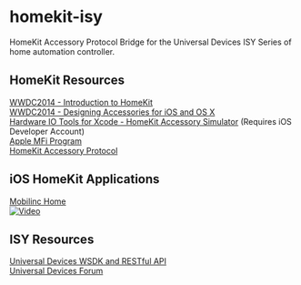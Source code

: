 homekit-isy
===========

HomeKit Accessory Protocol Bridge for the Universal Devices ISY Series of home automation controller.

HomeKit Resources
-----------------

[WWDC2014 - Introduction to HomeKit](https://developer.apple.com/videos/wwdc/2014/?include=213#213)  
[WWDC2014 - Designing Accessories for iOS and OS X](https://developer.apple.com/videos/wwdc/2014/?include=701#701)  
[Hardware IO Tools for Xcode - HomeKit Accessory Simulator](https://developer.apple.com/downloads/index.action) (Requires iOS Developer Account)  
[Apple MFi Program](https://developer.apple.com/programs/mfi/)  
[HomeKit Accessory Protocol](https://gist.github.com/pieceofsummer/13272bf76ac1d6b58a30)  

iOS HomeKit Applications
------------------------
[Mobilinc Home](http://mobilinc.com)  
[![Video](http://img.youtube.com/vi/zKq7egvgbmU/hqdefault.jpg)](http://www.youtube.com/watch?v=zKq7egvgbmU)

ISY Resources
-------------
[Universal Devices WSDK and RESTful API](http://www.universal-devices.com/developers/wsdk/)  
[Universal Devices Forum](http://forum.universal-devices.com)  













